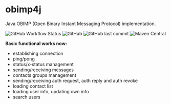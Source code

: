 # obimp4j
Java OBIMP (Open Binary Instant Messaging Protocol) implementation.

![GitHub Workflow Status](https://img.shields.io/github/workflow/status/obimp/obimp4j-core/Java%20CI%20with%20Gradle)
![GitHub](https://img.shields.io/github/license/obimp/obimp4j-core)
![GitHub last commit](https://img.shields.io/github/last-commit/obimp/obimp4j-core)
![Maven Central](https://img.shields.io/maven-central/v/io.github.obimp/obimp4j-core)

**Basic functional works now:**
- establishing connection
- ping/pong
- status/x-status management
- sending/receiving messages
- contacts groups management
- sending/receiving auth request, auth reply and auth revoke
- loading contact list
- loading user info, updating own info
- search users

